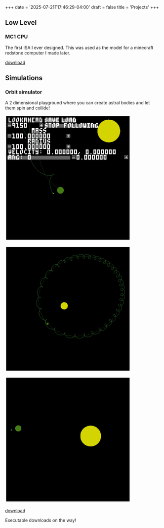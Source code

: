 +++
date = '2025-07-21T17:46:29-04:00'
draft = false
title = 'Projects'
+++

<style>

img {
  margin: 0.2rem;
  max-width: 25.0rem;
}

</style>

## Low Level

### MC1 CPU

The first ISA I ever designed. This was used as the model for a minecraft redstone computer I made later.

[download](https://github.com/PegaFox/pegafox-mc1)

## Simulations

### Orbit simulator

A 2 dimensional playground where you can create astral bodies and let them spin and collide!

<div class="flexbox">

![preview image of a settings UI](./orbit_preview_pause_menu.png)

![preview image of a wide shot of planets and trajectory lines](./orbit_preview_wide_shot.png)

![preview image of a solar system diagram](./orbit_preview_no_prediction.png)

</div>

[download](https://github.com/PegaFox/solar-system-creator)

Executable downloads on the way!
